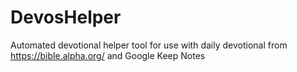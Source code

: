 # DevosHelper
Automated devotional helper tool for use with daily devotional from https://bible.alpha.org/ and Google Keep Notes

